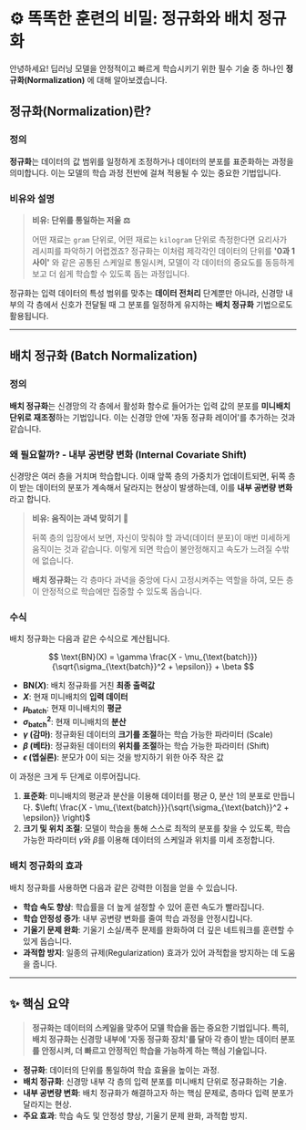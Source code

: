 # ⚙️ 똑똑한 훈련의 비밀: 정규화와 배치 정규화

안녕하세요! 딥러닝 모델을 안정적이고 빠르게 학습시키기 위한 필수 기술 중 하나인 **정규화(Normalization)** 에 대해 알아보겠습니다.

## 정규화(Normalization)란?

### 정의

**정규화**는 데이터의 값 범위를 일정하게 조정하거나 데이터의 분포를 표준화하는 과정을 의미합니다. 이는 모델의 학습 과정 전반에 걸쳐 적용될 수 있는 중요한 기법입니다.

### 비유와 설명

> **비유: 단위를 통일하는 저울 ⚖️**
>
> 어떤 재료는 `gram` 단위로, 어떤 재료는 `kilogram` 단위로 측정한다면 요리사가 레시피를 파악하기 어렵겠죠? 정규화는 이처럼 제각각인 데이터의 단위를 **'0과 1 사이'** 와 같은 공통된 스케일로 통일시켜, 모델이 각 데이터의 중요도를 동등하게 보고 더 쉽게 학습할 수 있도록 돕는 과정입니다.

정규화는 입력 데이터의 특성 범위를 맞추는 **데이터 전처리** 단계뿐만 아니라, 신경망 내부의 각 층에서 신호가 전달될 때 그 분포를 일정하게 유지하는 **배치 정규화** 기법으로도 활용됩니다.

---

## 배치 정규화 (Batch Normalization)

### 정의

**배치 정규화**는 신경망의 각 층에서 활성화 함수로 들어가는 입력 값의 분포를 **미니배치 단위로 재조정**하는 기법입니다. 이는 신경망 안에 '자동 정규화 레이어'를 추가하는 것과 같습니다.

### 왜 필요할까? - 내부 공변량 변화 (Internal Covariate Shift)

신경망은 여러 층을 거치며 학습합니다. 이때 앞쪽 층의 가중치가 업데이트되면, 뒤쪽 층이 받는 데이터의 분포가 계속해서 달라지는 현상이 발생하는데, 이를 **내부 공변량 변화**라고 합니다.

> **비유: 움직이는 과녁 맞히기 🎯**
>
> 뒤쪽 층의 입장에서 보면, 자신이 맞춰야 할 과녁(데이터 분포)이 매번 미세하게 움직이는 것과 같습니다. 이렇게 되면 학습이 불안정해지고 속도가 느려질 수밖에 없습니다.
>
> **배치 정규화**는 각 층마다 과녁을 중앙에 다시 고정시켜주는 역할을 하여, 모든 층이 안정적으로 학습에만 집중할 수 있도록 돕습니다.

### 수식

배치 정규화는 다음과 같은 수식으로 계산됩니다.

$$
\text{BN}(X) = \gamma \frac{X - \mu_{\text{batch}}}{\sqrt{\sigma_{\text{batch}}^2 + \epsilon}} + \beta
$$

- **$\text{BN}(X)$**: 배치 정규화를 거친 **최종 출력값**
- **$X$**: 현재 미니배치의 **입력 데이터**
- **$\mu_{\text{batch}}$**: 현재 미니배치의 **평균**
- **$\sigma_{\text{batch}}^2$**: 현재 미니배치의 **분산**
- **$\gamma$ (감마)**: 정규화된 데이터의 **크기를 조절**하는 학습 가능한 파라미터 (Scale)
- **$\beta$ (베타)**: 정규화된 데이터의 **위치를 조절**하는 학습 가능한 파라미터 (Shift)
- **$\epsilon$ (엡실론)**: 분모가 0이 되는 것을 방지하기 위한 아주 작은 값

이 과정은 크게 두 단계로 이루어집니다.

1.  **표준화**: 미니배치의 평균과 분산을 이용해 데이터를 평균 0, 분산 1의 분포로 만듭니다. $\left( \frac{X - \mu_{\text{batch}}}{\sqrt{\sigma_{\text{batch}}^2 + \epsilon}} \right)$
2.  **크기 및 위치 조절**: 모델이 학습을 통해 스스로 최적의 분포를 찾을 수 있도록, 학습 가능한 파라미터 $\gamma$와 $\beta$를 이용해 데이터의 스케일과 위치를 미세 조정합니다.

### 배치 정규화의 효과

배치 정규화를 사용하면 다음과 같은 강력한 이점을 얻을 수 있습니다.

- **학습 속도 향상**: 학습률을 더 높게 설정할 수 있어 훈련 속도가 빨라집니다.
- **학습 안정성 증가**: 내부 공변량 변화를 줄여 학습 과정을 안정시킵니다.
- **기울기 문제 완화**: 기울기 소실/폭주 문제를 완화하여 더 깊은 네트워크를 훈련할 수 있게 돕습니다.
- **과적합 방지**: 일종의 규제(Regularization) 효과가 있어 과적합을 방지하는 데 도움을 줍니다.

---

## ✨ 핵심 요약

> **정규화는 데이터의 스케일을 맞추어 모델 학습을 돕는 중요한 기법입니다. 특히, 배치 정규화는 신경망 내부에 '자동 정규화 장치'를 달아 각 층이 받는 데이터 분포를 안정시켜, 더 빠르고 안정적인 학습을 가능하게 하는 핵심 기술입니다.**

- **정규화**: 데이터의 단위를 통일하여 학습 효율을 높이는 과정.
- **배치 정규화**: 신경망 내부 각 층의 입력 분포를 미니배치 단위로 정규화하는 기술.
- **내부 공변량 변화**: 배치 정규화가 해결하고자 하는 핵심 문제로, 층마다 입력 분포가 달라지는 현상.
- **주요 효과**: 학습 속도 및 안정성 향상, 기울기 문제 완화, 과적합 방지.
